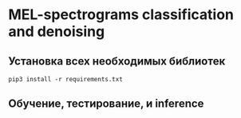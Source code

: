 # MEL-spectrograms classification and denoising
## Установка всех необходимых библиотек
```
pip3 install -r requirements.txt
```

## Обучение, тестирование, и inference
